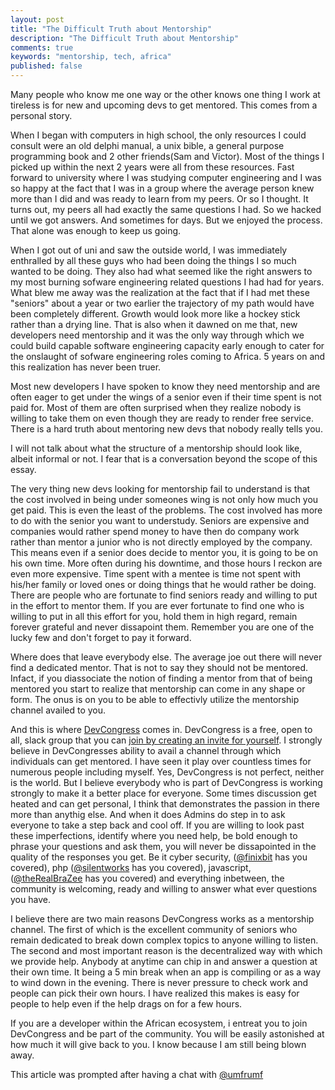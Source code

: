 ```yaml
---
layout: post
title: "The Difficult Truth about Mentorship"
description: "The Difficult Truth about Mentorship"
comments: true
keywords: "mentorship, tech, africa"
published: false
---
```


Many people who know me one way or the other knows one thing I work at tireless is for new and upcoming devs to get mentored. This comes from a personal story. 

When I began with computers in high school, the only resources I could consult were an old delphi manual, a unix bible, a general purpose programming book and 2 other friends(Sam and Victor). Most of the things I picked up within the next 2 years were all from these resources. Fast forward to university where I was studying computer engineering and I was so happy at the fact that I was in a group where the average person knew more than I did and was ready to learn from my peers. Or so I thought. It turns out, my peers all had exactly the same questions I had. So we hacked until we got answers. And sometimes for days. But we enjoyed the process. That alone was enough to keep us going. 

When I got out of uni and saw the outside world, I was immediately enthralled by all these guys who had been doing the things I so much wanted to be doing. They also had what seemed like the right answers to my most burning sofware engineering related questions I had had for years. What blew me away was the realization at the fact that if I had met these "seniors" about a year or two earlier the trajectory of my path would have been completely different. Growth would look more like a hockey stick rather than a drying line. That is also when it dawned on me that, new developers need mentorship and it was the only way through which we could build capable software engineering capacity early enough to cater for the onslaught of sofware engineering roles coming to Africa. 5 years on and this realization has never been truer. 

Most new developers I have spoken to know they need mentorship and are often eager to get under the wings of a senior even if their time spent is not paid for. Most of them are often surprised when they realize nobody is willing to take them on even though they are ready to render free service. There is a hard truth about mentoring new devs that nobody really tells you.

I will not talk about what the structure of a mentorship should look like, albeit informal or not. I fear that is a conversation beyond the scope of this essay. 

The very thing new devs looking for mentorship fail to understand is that the cost involved in being under someones wing is not only how much you get paid. This is even the least of the problems. The cost involved has more to do with the senior you want to understudy. Seniors are expensive and companies would rather spend money to have then do company work rather than mentor a junior who is not directly employed by the company. This means even if a senior does decide to mentor you, it is going to be on his own time. More often during his downtime, and those hours I reckon are even more expensive. Time spent with a mentee is time not spent with his/her family or loved ones or doing things that he would rather be doing. There are people who are fortunate to find seniors ready and willing to put in the effort to mentor them. If you are ever fortunate to find one who is willing to put in all this effort for you, hold them in high regard, remain forever grateful and never dissapoint them. Remember you are one of the lucky few and don't forget to pay it forward. 

Where does that leave everybody else. The average joe out there will never find a dedicated mentor. That is not to say they should not be mentored. Infact, if you diassociate the notion of finding a mentor from that of being mentored you start to realize that mentorship can come in any shape or form. The onus is on you to be able to effectivly utilize the mentorship channel availed to you.

And this is where [DevCongress](http://www.devcongress.org) comes in. DevCongress is a free, open to all, slack group that you can [join by creating an invite for yourself](http://join.devcongress.org). I strongly believe in DevCongresses ability to avail a channel through which individuals can get mentored. I have seen it play over countless times for numerous people including myself. Yes, DevCongress is not perfect, neither is the world. But I believe everybody who is part of DevCongress is working strongly to make it a better place for everyone. Some times discussion get heated and can get personal, I think that demonstrates the passion in there more than anythig else. And when it does Admins do step in to ask everyone to take a step back and cool off. If you are willing to look past these imperfections, identify where you need help, be bold enough to phrase your questions and ask them, you will never be dissapointed in the quality of the responses you get. Be it cyber security, ([@finixbit](https://twitter.com/finixbit) has you covered), php ([@silentworks](https://twitter.com/silentworks) has you covered), javascript, ([@theRealBraZee](https://twitter.com/theRealBraZee) has you covered) and everything inbetween, the community is welcoming, ready and  willing to answer what ever questions you have.

I believe there are two main reasons DevCongress works as a mentorship channel. The first of which is the excellent community of seniors who remain dedicated to break down complex topics to anyone willing to listen. The second and most important reason is the decentralized way with which we provide help. Anybody at anytime can chip in and answer a question at their own time. It being a 5 min break when an app is compiling or as a way to wind down in the evening. There is never pressure to check work and people can pick their own hours. I have realized this makes is easy for people to help even if the help drags on for a few hours.

If you are a developer within the African ecosystem, i entreat you to join DevCongress and be part of the community. You will be easily astonished at how much it will give back to you. I know because I am still being blown away. 

This article was prompted after having a chat with [@umfrumf](https://twitter.com/umfrumf)
